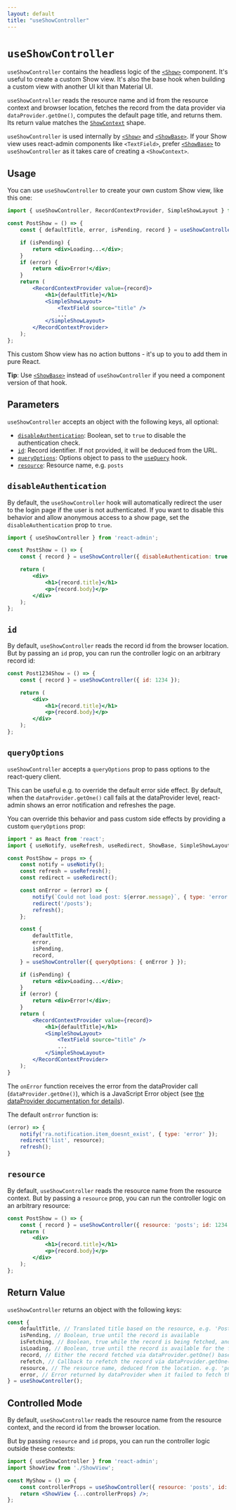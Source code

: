 ```yaml
---
layout: default
title: "useShowController"
---
```


# `useShowController`

`useShowController` contains the headless logic of the [`<Show>`](./Show.md) component. It's useful to create a custom Show view. It's also the base hook when building a custom view with another UI kit than Material UI. 

`useShowController` reads the resource name and id from the resource context and browser location, fetches the record from the data provider via `dataProvider.getOne()`, computes the default page title, and returns them. Its return value matches the [`ShowContext`](./useShowContext.md) shape. 

`useShowController` is used internally by [`<Show>`](./Show.md) and [`<ShowBase>`](./ShowBase.md). If your Show view uses react-admin components like `<TextField>`, prefer [`<ShowBase>`](./ShowBase.md) to `useShowController` as it takes care of creating a `<ShowContext>`.

## Usage

You can use `useShowController` to create your own custom Show view, like this one:

```jsx
import { useShowController, RecordContextProvider, SimpleShowLayout } from 'react-admin';

const PostShow = () => {
    const { defaultTitle, error, isPending, record } = useShowController();

    if (isPending) {
        return <div>Loading...</div>;
    }
    if (error) {
        return <div>Error!</div>;
    }
    return (
        <RecordContextProvider value={record}>
            <h1>{defaultTitle}</h1>
            <SimpleShowLayout>
                <TextField source="title" />
                ...
            </SimpleShowLayout>
        </RecordContextProvider>
    );
};
```

This custom Show view has no action buttons - it's up to you to add them in pure React.

**Tip**: Use [`<ShowBase>`](./ShowBase.md) instead of `useShowController` if you need a component version of that hook.

## Parameters

`useShowController` accepts an object with the following keys, all optional: 

* [`disableAuthentication`](#disableauthentication): Boolean, set to `true` to disable the authentication check.
* [`id`](#id): Record identifier. If not provided, it will be deduced from the URL.
* [`queryOptions`](#queryoptions): Options object to pass to the [`useQuery`](./Actions.md#usequery-and-usemutation) hook.
* [`resource`](#resource): Resource name, e.g. `posts`


## `disableAuthentication`

By default, the `useShowController` hook will automatically redirect the user to the login page if the user is not authenticated. If you want to disable this behavior and allow anonymous access to a show page, set the `disableAuthentication` prop to `true`.

```jsx
import { useShowController } from 'react-admin';

const PostShow = () => {
    const { record } = useShowController({ disableAuthentication: true });

    return (
        <div>
            <h1>{record.title}</h1>
            <p>{record.body}</p>
        </div>
    );
};
```

## `id`

By default, `useShowController` reads the record id from the browser location. But by passing an `id` prop, you can run the controller logic on an arbitrary record id:

```jsx
const Post1234Show = () => {
    const { record } = useShowController({ id: 1234 });

    return (
        <div>
            <h1>{record.title}</h1>
            <p>{record.body}</p>
        </div>
    );
};
```

## `queryOptions`

`useShowController` accepts a `queryOptions` prop to pass options to the react-query client. 

This can be useful e.g. to override the default error side effect. By default, when the `dataProvider.getOne()` call fails at the dataProvider level, react-admin shows an error notification and refreshes the page.

You can override this behavior and pass custom side effects by providing a custom `queryOptions` prop:

```jsx
import * as React from 'react';
import { useNotify, useRefresh, useRedirect, ShowBase, SimpleShowLayout } from 'react-admin';

const PostShow = props => {
    const notify = useNotify();
    const refresh = useRefresh();
    const redirect = useRedirect();

    const onError = (error) => {
        notify(`Could not load post: ${error.message}`, { type: 'error' });
        redirect('/posts');
        refresh();
    };

    const {
        defaultTitle,
        error,
        isPending,
        record,
    } = useShowController({ queryOptions: { onError } });

    if (isPending) {
        return <div>Loading...</div>;
    }
    if (error) {
        return <div>Error!</div>;
    }
    return (
        <RecordContextProvider value={record}>
            <h1>{defaultTitle}</h1>
            <SimpleShowLayout>
                <TextField source="title" />
                ...
            </SimpleShowLayout>
        </RecordContextProvider>
    );
}
```

The `onError` function receives the error from the dataProvider call (`dataProvider.getOne()`), which is a JavaScript Error object (see [the dataProvider documentation for details](./DataProviderWriting.md#error-format)).

The default `onError` function is:

```js
(error) => {
    notify('ra.notification.item_doesnt_exist', { type: 'error' });
    redirect('list', resource);
    refresh();
}
```

## `resource`

By default, `useShowController` reads the resource name from the resource context. But by passing a `resource` prop, you can run the controller logic on an arbitrary resource:

```jsx
const PostShow = () => {
    const { record } = useShowController({ resource: 'posts'; id: 1234 });
    return (
        <div>
            <h1>{record.title}</h1>
            <p>{record.body}</p>
        </div>
    );
};
```

## Return Value

`useShowController` returns an object with the following keys:

```jsx
const {
    defaultTitle, // Translated title based on the resource, e.g. 'Post #123'
    isPending, // Boolean, true until the record is available
    isFetching, // Boolean, true while the record is being fetched, and false once done fetching
    isLoading, // Boolean, true until the record is available for the first time
    record, // Either the record fetched via dataProvider.getOne() based on the id from the location, a cached version of the record (see also the Caching documentation page) or undefined 
    refetch, // Callback to refetch the record via dataProvider.getOne()
    resource, // The resource name, deduced from the location. e.g. 'posts'
    error, // Error returned by dataProvider when it failed to fetch the record. Useful if you want to adapt the view instead of just showing a notification using the onError side effect.
} = useShowController();
```

## Controlled Mode

By default, `useShowController` reads the resource name from the resource context, and the record id from the browser location.

But by passing `resource` and `id` props, you can run the controller logic outside these contexts:

```jsx
import { useShowController } from 'react-admin';
import ShowView from './ShowView';

const MyShow = () => {
    const controllerProps = useShowController({ resource: 'posts', id: 1234 });
    return <ShowView {...controllerProps} />;
};
```
